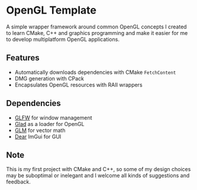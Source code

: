 # OpenGL Template

A simple wrapper framework around common OpenGL concepts I created to learn CMake, C++ and graphics programming and make it easier for me to develop multiplatform OpenGL applications.

## Features

- Automatically downloads dependencies with CMake `FetchContent`
- DMG generation with CPack
- Encapsulates OpenGL resources with RAII wrappers

## Dependencies
- [GLFW](https://github.com/glfw/glfw) for window management
- [Glad](https://github.com/Dav1dde/glad) as a loader for OpenGL
- [GLM](https://github.com/g-truc/glm) for vector math
- [Dear](https://github.com/ocornut/imgui) ImGui for GUI

## Note

This is my first project with CMake and C++, so some of my design choices may be suboptimal or inelegant and I welcome all kinds of suggestions and feedback.